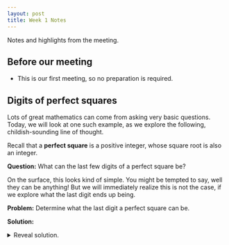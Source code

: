 ```yaml
---
layout: post
title: Week 1 Notes
---
```


Notes and highlights from the meeting.

## Before our meeting

* This is our first meeting, so no preparation is required.

## Digits of perfect squares

Lots of great mathematics can come from asking very basic questions.
Today, we will look at one such example, as we explore the following, childish-sounding line of thought.

Recall that a **perfect square** is a positive integer, whose square root is also an integer.

**Question:** What can the last few digits of a perfect square be?

On the surface, this looks kind of simple.
You might be tempted to say, well they can be anything!
But we will immediately realize this is not the case, if we explore what the last digit ends up being.

**Problem:** Determine what the last digit a perfect square can be.

**Solution:**
<details>
  <summary>
  Reveal solution.
  </summary>

If the last digit of $$n$$ is $$a$$, then the last digit of $$n^2$$ is the same as the last digit of $$a^2$$.
Thus we only need to consider the squares of single-digit integers.

|$$a$$| last digit of $$a^2$$ |
| --- | --------------------- |
| 0 |  0 |
| 1 |  1 | 
| 2 |  4 | 
| 3 |  9 | 
| 4 |  6 | 
| 5 |  5 | 
| 6 |  6 | 
| 7 |  9 |
| 8 |  4 | 
| 9 |  1 |

We see that the last digit can only be $$1, 4, 5, 6,$$ or $$9$$.

</details>



